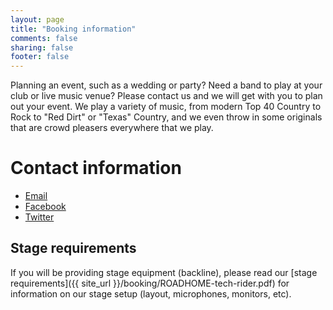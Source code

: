 ```yaml
---
layout: page
title: "Booking information"
comments: false
sharing: false
footer: false
---
```


Planning an event, such as a wedding or party?  Need a band to play at your club or live music venue?  Please contact us and we will get with you to plan out your event.  We play a variety of music, from modern Top 40 Country to Rock to "Red Dirt" or "Texas" Country, and we even throw in some originals that are crowd pleasers everywhere that we play.

# Contact information
- [Email](mailto:booking@roadhomeband.net)
- [Facebook](http://www.facebook.com/pages/Road-Home/180905969090)
- [Twitter](://twitter.com/roadhomeband)

## Stage requirements
If you will be providing stage equipment (backline), please read our [stage requirements]({{ site_url }}/booking/ROADHOME-tech-rider.pdf) for information on our stage setup (layout, microphones, monitors, etc).

